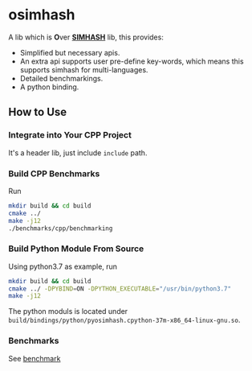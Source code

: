 # osimhash
A lib which is **O**ver [**SIMHASH**](https://github.com/yanyiwu/simhash) lib, this provides:
* Simplified but necessary apis.
* An extra api supports user pre-define key-words, which means this supports simhash for multi-languages.
* Detailed benchmarkings.
* A python binding.


## How to Use
### Integrate into Your CPP Project
It's a header lib, just include `include` path.

### Build CPP Benchmarks
Run
```sh
mkdir build && cd build
cmake ../
make -j12
./benchmarks/cpp/benchmarking
```

### Build Python Module From Source
Using python3.7 as example, run
```sh
mkdir build && cd build
cmake ../ -DPYBIND=ON -DPYTHON_EXECUTABLE="/usr/bin/python3.7"
make -j12
```
The python moduls is located under `build/bindings/python/pyosimhash.cpython-37m-x86_64-linux-gnu.so`.


### Benchmarks
See [benchmark](https://github.com/innerNULL/osimhash/blob/main/doc/benchmark.md)
